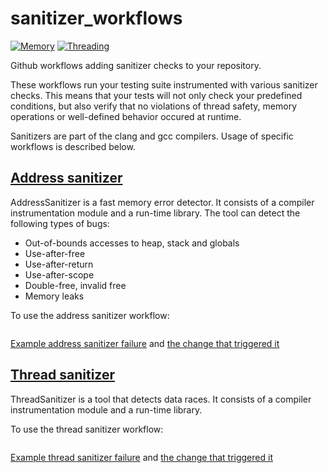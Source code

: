 # sanitizer_workflows

[![Memory](https://github.com/picanumber/sanitizer_workflows/actions/workflows/asan.yml/badge.svg)](https://github.com/picanumber/sanitizer_workflows/actions/workflows/asan.yml)
[![Threading](https://github.com/picanumber/sanitizer_workflows/actions/workflows/tsan.yml/badge.svg)](https://github.com/picanumber/sanitizer_workflows/actions/workflows/tsan.yml)

Github workflows adding sanitizer checks to your repository.

These workflows run your testing suite instrumented with various sanitizer checks. This means that your tests will not only check your predefined conditions, but also verify that no violations of thread safety, memory operations or well-defined behavior occured at runtime.

Sanitizers are part of the clang and gcc compilers. Usage of specific workflows is described below.

## [Address sanitizer](https://clang.llvm.org/docs/AddressSanitizer.html)

AddressSanitizer is a fast memory error detector. It consists of a compiler instrumentation module and a run-time library. The tool can detect the following types of bugs:

* Out-of-bounds accesses to heap, stack and globals
* Use-after-free
* Use-after-return
* Use-after-scope
* Double-free, invalid free
* Memory leaks

To use the address sanitizer workflow:

```yaml
```

[Example address sanitizer failure](https://github.com/picanumber/sanitizer_workflows/runs/7161397146?check_suite_focus=true#step:7:37) and [the change that triggered it](https://github.com/picanumber/sanitizer_workflows/pull/1/commits/4a75bcf82f516fe51557ff42cbbde4ef33238f2a)

## [Thread sanitizer](https://clang.llvm.org/docs/ThreadSanitizer.html)

ThreadSanitizer is a tool that detects data races. It consists of a compiler instrumentation module and a run-time library.

To use the thread sanitizer workflow:

```yaml
```

[Example thread sanitizer failure](https://github.com/picanumber/sanitizer_workflows/runs/7161765319?check_suite_focus=true#step:7:48) and [the change that triggered it](https://github.com/picanumber/sanitizer_workflows/pull/2/commits/cc83fc8f802e39793aff6ab17b33a9ef83055cdd)
